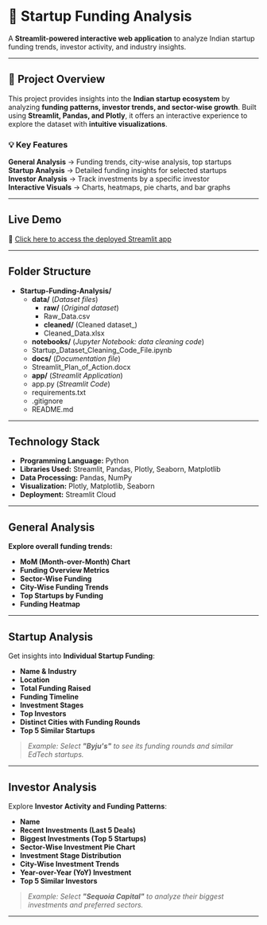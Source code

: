# 🚀 Startup Funding Analysis

A **Streamlit-powered interactive web application** to analyze Indian startup funding trends, investor activity, and industry insights.



---

## 📂 Project Overview
This project provides insights into the **Indian startup ecosystem** by analyzing **funding patterns, investor trends, and sector-wise growth**. Built using **Streamlit, Pandas, and Plotly**, it offers an interactive experience to explore the dataset with **intuitive visualizations**.

### 💡 Key Features
**General Analysis** → Funding trends, city-wise analysis, top startups  
**Startup Analysis** → Detailed funding insights for selected startups  
**Investor Analysis** → Track investments by a specific investor  
**Interactive Visuals** → Charts, heatmaps, pie charts, and bar graphs  

---
 
## Live Demo

🔗 [Click here to access the deployed Streamlit app](https://startup-funding-dashboard.streamlit.app/)


---

## Folder Structure

- **Startup-Funding-Analysis/**
  - **data/** (_Dataset files_)
    -  **raw/** (_Original dataset_)
      -  Raw_Data.csv
    -  **cleaned/** (Cleaned dataset_)
      -  Cleaned_Data.xlsx
  -  **notebooks/** (_Jupyter Notebook: data cleaning code_)
    -  Startup_Dataset_Cleaning_Code_File.ipynb
  -  **docs/** (_Documentation file_)
    -  Streamlit_Plan_of_Action.docx
  -  **app/** (_Streamlit Application_)
    -  app.py (_Streamlit Code_)
    -  requirements.txt 
  -  .gitignore 
  -  README.md 

---

##  Technology Stack  

- **Programming Language:** Python  
- **Libraries Used:** Streamlit, Pandas, Plotly, Seaborn, Matplotlib  
- **Data Processing:** Pandas, NumPy  
- **Visualization:** Plotly, Matplotlib, Seaborn  
- **Deployment:** Streamlit Cloud  

---

##  General Analysis
**Explore overall funding trends:**
-  **MoM (Month-over-Month) Chart**
-  **Funding Overview Metrics**
-  **Sector-Wise Funding**
-  **City-Wise Funding Trends**
-  **Top Startups by Funding**
-  **Funding Heatmap**
---

##  Startup Analysis
Get insights into **Individual Startup Funding**:
-  **Name & Industry**
-  **Location**
-  **Total Funding Raised**
-  **Funding Timeline**
-  **Investment Stages**
-  **Top Investors**
-  **Distinct Cities with Funding Rounds**
-  **Top 5 Similar Startups**

> _Example: Select **"Byju's"** to see its funding rounds and similar EdTech startups._

---

##  Investor Analysis
Explore **Investor Activity and Funding Patterns**:
-  **Name**
-  **Recent Investments (Last 5 Deals)**
-  **Biggest Investments (Top 5 Startups)**
-  **Sector-Wise Investment Pie Chart**
-  **Investment Stage Distribution**
-  **City-Wise Investment Trends**
-  **Year-over-Year (YoY) Investment**
-  **Top 5 Similar Investors**

> _Example: Select **"Sequoia Capital"** to analyze their biggest investments and preferred sectors._

---





